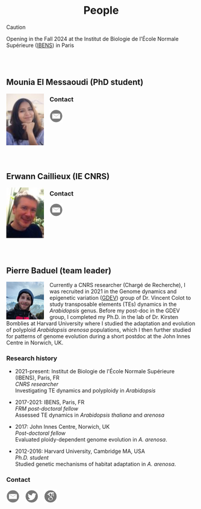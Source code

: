 <br>
<br>
<br>

<h1 align="center"> People </h1>

> [!CAUTION]
> Opening in the Fall 2024 at the Institut de Biologie de l'École Normale Supérieure ([IBENS](https://www.ibens.ens.fr/?lang=en)) in Paris

<br>
<br>

## Mounia El Messaoudi (PhD student)

<img align="left" src="/images/mouniaelmessaoudi-cropped-8f977.jpg" style="margin-right: 15px;" width="100">

### Contact
[<img align="left" src="/images/emaillogo.png" style="margin-right: 15px;" width="35">](mailto:elmessao@bio.ens.psl.eu)
<br>
<br>
<br>
<br>
<br>
<br>
<br>
<br>

## Erwann Caillieux (IE CNRS)

<img align="left" src="/images/r1-2-b3453.png" style="margin-right: 15px;" width="100">

### Contact
[<img align="left" src="/images/emaillogo.png" style="margin-right: 15px;" width="35">](mailto:erwann.caillieux@bio.ens.psl.eu)
<br>
<br>
<br>
<br>
<br>
<br>
<br>
<br>

## Pierre Baduel (team leader)

<img align="left" src="/images/IMG_20191219_160240~2sq.jpg" style="margin-right: 15px;" width="100">

Currently a CNRS researcher (Chargé de Recherche), I was recruited in 2021 in the Genome dynamics and epigenetic variation ([GDEV](http://www.ibens.ens.fr/spip.php?rubrique37&lang=en)) group of Dr. Vincent Colot to study transposable elements (TEs) dynamics in the <em>Arabidopsis</em> genus. Before my post-doc in the GDEV group, I completed my Ph.D. in the lab of Dr. Kirsten Bomblies at Harvard University where I studied the adaptation and evolution of polyploid <em>Arabidopsis arenosa</em> populations, which I then further studied for patterns of genome evolution during a short postdoc at the John Innes Centre in Norwich, UK. 

### Research history

- 2021-present: Institut de Biologie de l'École Normale Supérieure (IBENS), Paris, FR  
_CNRS researcher_  
Investigating TE dynamics and polyploidy in _Arabidopsis_

- 2017-2021: IBENS, Paris, FR  
_FRM post-doctoral fellow_  
Assessed TE dynamics in _Arabidopsis thaliana_ and _arenosa_

- 2017: John Innes Centre, Norwich, UK  
_Post-doctoral fellow_  
Evaluated ploidy-dependent genome evolution in _A. arenosa_. 

- 2012-2016: Harvard University, Cambridge MA, USA  
_Ph.D. student_  
Studied genetic mechanisms of habitat adaptation in _A. arenosa_. 

### Contact

[<img align="left" src="/images/emaillogo.png" style="margin-right: 15px;" width="35">](mailto:pbaduel@biologie.ens.fr)
[<img align="left" src="/images/twitterlogo.png" style="margin-right: 15px;" width="35">](https://twitter.com/pierrebaduel)
[<img align="left" src="/images/scholarlogo.png" style="margin-right: 15px;" width="35">](https://scholar.google.com/citations?user=PtgZ2nsAAAAJ&hl=en)<br/>
<br/>
<!--[<img align="left" src="/images/linkedinlogo2.png" style="margin-right: 15px;" width="30">](https://www.linkedin.com/in/pierre-baduel-2b5280105/)
[<img align="left" src="/images/rglogo.jpg" style="margin-right: 15px" width="27">](https://www.researchgate.net/profile/Pierre_Baduel) -->


